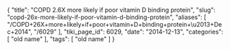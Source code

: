 {
    "title": "COPD 2.6X more likely if poor vitamin D binding protein",
    "slug": "copd-26x-more-likely-if-poor-vitamin-d-binding-protein",
    "aliases": [
        "/COPD+26X+more+likely+if+poor+vitamin+D+binding+protein+\u2013+Dec+2014",
        "/6029"
    ],
    "tiki_page_id": 6029,
    "date": "2014-12-13",
    "categories": [
        "old name"
    ],
    "tags": [
        "old name"
    ]
}